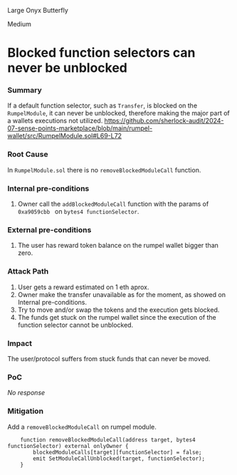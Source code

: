 Large Onyx Butterfly

Medium

# Blocked function selectors can never be unblocked

### Summary

If a default function selector, such as `Transfer`, is blocked on the `RumpelModule`, it can never be unblocked, therefore making the major part of a wallets executions not utilized.
https://github.com/sherlock-audit/2024-07-sense-points-marketplace/blob/main/rumpel-wallet/src/RumpelModule.sol#L69-L72

### Root Cause

In `RumpelModule.sol` there is no `removeBlockedModuleCall` function.

### Internal pre-conditions

1. Owner call the `addBlockedModuleCall` function with the params of `0xa9059cbb ` on `bytes4 functionSelector`.

### External pre-conditions

1. The user has reward token balance on the rumpel wallet bigger than zero.

### Attack Path

1. User gets a reward estimated on 1 eth aprox.
2. Owner make the transfer unavailable as for the moment, as showed on Internal pre-conditions.
3. Try to move and/or swap the tokens and the execution gets blocked.
4. The funds get stuck on the rumpel wallet since the execution of the function selector cannot be unblocked.

### Impact

The user/protocol suffers from stuck funds that can never be moved.

### PoC

_No response_

### Mitigation

Add a `removeBlockedModuleCall` on rumpel module.

```solidity
    function removeBlockedModuleCall(address target, bytes4 functionSelector) external onlyOwner {
        blockedModuleCalls[target][functionSelector] = false;
        emit SetModuleCallUnblocked(target, functionSelector);
    }
```